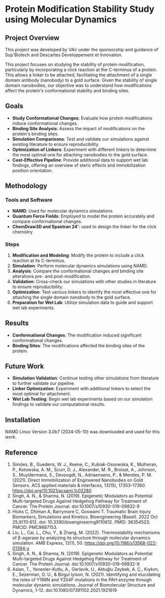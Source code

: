 # Protein Modification Stability Study using Molecular Dynamics

## Project Overview

This project was developed by VAir under the sponsorship and guidance of Sup'Biotech and Descartes Developpement et Innovation.

This project focuses on studying the stability of protein modification, particularly by incorporating a click reaction at the C-terminus of a protein. This allows a linker to be attached, facilitating the attachment of a single domain antibody (nanobody) to a gold surface. Given the stability of single domain nanobodies, our objective was to understand how modifications affect the protein's conformational stability and binding sites.

## Goals

- **Study Conformational Changes**: Evaluate how protein modifications induce conformational changes.
- **Binding Site Analysis**: Assess the impact of modifications on the protein's binding sites.
- **Simulation Comparisons**: Test and validate our simulations against existing literature to ensure reproducibility.
- **Optimization of Linkers**: Experiment with different linkers to determine the most optimal one for attaching nanobodies to the gold surface.
- **Cost-Effective Pipeline**: Provide additional data to support wet lab findings, offering an overview of steric effects and immobilization position orientation.

## Methodology

### Tools and Software

- **NAMD**: Used for molecular dynamics simulations.
- **Quantum Force Fields**: Employed to model the protein accurately and compare conformational changes.
- **ChemDraw3D and Spaetran 24'**: used to design the linker for the click chemistry

### Steps

1. **Modification and Modeling**: Modify the protein to include a click reaction at its C-terminus.
2. **Simulation**: Perform molecular dynamics simulations using NAMD.
3. **Analysis**: Compare the conformational changes and binding site alterations pre- and post-modification.
4. **Validation**: Cross-check our simulations with other studies in literature to ensure reproducibility.
5. **Optimization**: Test various linkers to identify the most effective one for attaching the single domain nanobody to the gold surface.
6. **Preparation for Wet Lab**: Utilize simulation data to guide and support wet lab experiments.

## Results

- **Conformational Changes**: The modification induced significant conformational changes.
- **Binding Sites**: The modifications affected the binding sites of the protein.

## Future Work

- **Simulation Validation**: Continue testing other simulations from literature to further validate our pipeline.
- **Linker Optimization**: Experiment with additional linkers to select the most optimal for attachment.
- **Wet Lab Testing**: Begin wet lab experiments based on our simulation findings to validate our computational results.

## Installation

NAMD Linux Version 3.0b7 (2024-05-10) was downloaded and used for this work.

## Reference

1. Simões, B., Guedens, W. J., Keene, C., Kubiak-Ossowska, K., Mulheran, P., Kotowska, A. M., Scurr, D. J.,
Alexander, M. R., Broisat, A., Johnson, S., Muyldermans, S., Devoogdt, N., Adriaensens, P., & Mendes, P. M. (2021).
Direct Immobilization of Engineered Nanobodies on Gold Sensors. ACS applied materials & interfaces, 13(15),
17353–17360. https://doi.org/10.1021/acsami.1c02280
2. Singh, A. N., & Sharma, N. (2019). Epigenetic Modulators as Potential Multi-targeted Drugs Against Hedgehog
Pathway for Treatment of Cancer. The Protein Journal. doi:10.1007/s10930-019-09832-9
3. Hicks C, Dhiman A, Barrymore C, Goswami T. Traumatic Brain Injury Biomarkers, Simulations and Kinetics.
Bioengineering (Basel). 2022 Oct 25;9(11):612. doi: 10.3390/bioengineering9110612. PMID: 36354523; PMCID:
PMC9687153.
4. Liu, L., Cai, L., Chu, Y., & Zhang, M. (2022). Thermostability mechanisms of β-agarase by analyzing its structure
through molecular dynamics simulation. AMB Express, 12(1), 50. https://doi.org/10.1186/s13568-022-01394-x
5. Singh, A. N., & Sharma, N. (2019). Epigenetic Modulators as Potential Multi-targeted Drugs Against Hedgehog
Pathway for Treatment of Cancer. The Protein Journal. doi:10.1007/s10930-019-09832-9
6. Aslan, T., Yenenler-Kutlu, A., Gerlevik, U., Aktuğlu Zeybek, A. Ç., Kıykım, E., Sezerman, O. U., & Birgul Iyison, N.
(2021). Identifying and elucidating the roles of Y198N and Y204F mutations in the PAH enzyme through molecular
dynamic simulations. Journal of Biomolecular Structure and Dynamics, 1–12. doi:10.1080/07391102.2021.1921619
